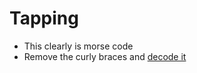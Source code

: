 # Tapping

- This clearly is morse code
- Remove the curly braces and [decode it](https://morsecode.world/international/translator.html)
